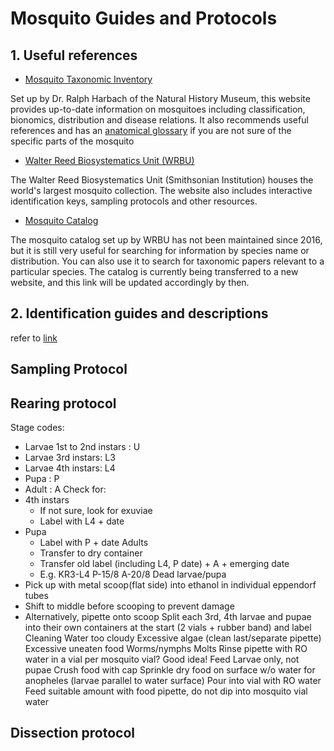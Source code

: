 # Mosquito Guides and Protocols

## 1. Useful references<br>

- [Mosquito Taxonomic Inventory](http://mosquito-taxonomic-inventory.info/)

Set up by Dr. Ralph Harbach of the Natural History Museum, this website provides up-to-date information on mosquitoes including classification, bionomics, distribution and disease relations. It also recommends useful references and has an [anatomical glossary](http://mosquito-taxonomic-inventory.info/node/11027) if you are not sure of the specific parts of the mosquito

- [Walter Reed Biosystematics Unit (WRBU)](https://www.wrbu.si.edu/)

The Walter Reed Biosystematics Unit (Smithsonian Institution) houses the world's largest mosquito collection. The website also includes interactive identification keys, sampling protocols and other resources.

- [Mosquito Catalog](http://mosquitocatalog.org/)

The mosquito catalog set up by WRBU has not been maintained since 2016, but it is still very useful for searching for information by species name or distribution. You can also use it to search for taxonomic papers relevant to a particular species.
The catalog is currently being transferred to a new website, and this link will be updated accordingly by then.

## 2. Identification guides and descriptions
refer to [link]()


## Sampling Protocol


## Rearing protocol
Stage codes:
- Larvae 1st to 2nd instars : U
- Larvae 3rd instars: L3
- Larvae 4th instars: L4
- Pupa : P
- Adult : A
Check for:
- 4th instars
  - If not sure, look for exuviae
  - Label with L4 + date
- Pupa
  - Label with P + date
Adults
  - Transfer to dry container
  - Transfer old label (including L4, P date) + A + emerging date 
  - E.g. KR3-L4 
         P-15/8 
         A-20/8
Dead larvae/pupa
- Pick up with metal scoop(flat side) into ethanol in individual eppendorf tubes
- Shift to middle before scooping to prevent damage
- Alternatively, pipette onto scoop
Split each 3rd, 4th larvae and pupae into their own containers at the start (2 vials + rubber band) and label
Cleaning
Water too cloudy
Excessive algae (clean last/separate pipette)
Excessive uneaten food 
Worms/nymphs
Molts
Rinse pipette with RO water in a vial per mosquito vial? Good idea!
Feed
Larvae only, not pupae
Crush food with cap 
Sprinkle dry food on surface w/o water for anopheles (larvae parallel to water surface)
Pour into vial with RO water 
Feed suitable amount with food pipette, do not dip into mosquito vial water


## Dissection protocol


